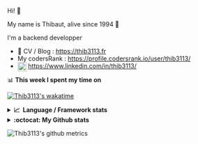 Hi! 👋

My name is Thibaut, alive since 1994 🍷

I'm a backend developper

-   📝 CV / Blog : https://thib3113.fr
-   My codersRank : https://profile.codersrank.io/user/thib3113/
-   <a href="https://www.linkedin.com/in/thib3113/"><img align="left" alt="Thib3113's Linkedin" width="21px" src="https://img.icons8.com/color/48/linkedin.png" /></a> https://www.linkedin.com/in/thib3113/

📊 **This week I spent my time on**

[![Thib3113's wakatime](https://github-readme-stats.vercel.app/api/wakatime?username=thib3113&layout=default&theme=dracula&langs_count=6&hide_title=true&hide_border=true)](https://wakatime.com/@thib3113)

<details>
  <summary><b>📈&nbsp;&nbsp;Language&nbsp;/&nbsp;Framework stats</b></summary>
  <br/>  
  <a href='https://profile.codersrank.io/user/thib3113/'>
  <img src='http://cr-skills-chart-widget.azurewebsites.net/api/api?username=thib3113&padding=30&skills=php,batchfile,javascript,less,mysql,reactjs,scss,shell,typescript,vue'>
  </a>
</details>

<details>
  <summary><b>:octocat: My Github stats</b></summary>
  <br/>  
  
  <img src="https://github-readme-stats.vercel.app/api?username=thib3113&theme=dracula&show_icons=true&" alt="Thib3113's GitHub stats" />

<!--START_SECTION:activity-->

1. 🚀 Published release [v1.3.0](https://github.com/spailybot/moleculer-auto-openapi/releases/tag/v1.3.0) in [spailybot/moleculer-auto-openapi](https://github.com/spailybot/moleculer-auto-openapi)
2. 🚀 Published release [lovebox-client/v1.0.2](https://github.com/thib3113/node-lovebox/releases/tag/lovebox-client/v1.0.2) in [thib3113/node-lovebox](https://github.com/thib3113/node-lovebox)
3. 🗣 Commented on [#370](https://github.com/moleculerjs/moleculer-db/pull/370#issuecomment-1874635717) in [moleculerjs/moleculer-db](https://github.com/moleculerjs/moleculer-db)
4. 🚀 Published release [lovebox-client/v1.0.1](https://github.com/thib3113/node-lovebox/releases/tag/lovebox-client/v1.0.1) in [thib3113/node-lovebox](https://github.com/thib3113/node-lovebox)
5. 🚀 Published release [Initial release](https://github.com/thib3113/node-lovebox/releases/tag/lovebox-client/v1.0.0) in [thib3113/node-lovebox](https://github.com/thib3113/node-lovebox)
 <!--END_SECTION:activity-->

</details>

![Thib3113's github metrics](https://gist.githubusercontent.com/thib3113/83a96e16f8bca103f1b0e376186c66ec/raw/github-metrics.svg)
